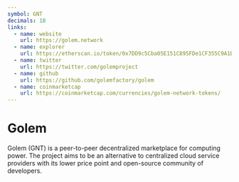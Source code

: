 ```yaml
---
symbol: GNT
decimals: 18
links:
  - name: website
    url: https://golem.network
  - name: explorer
    url: https://etherscan.io/token/0x7DD9c5Cba05E151C895FDe1CF355C9A1D5DA6429
  - name: twitter
    url: https://twitter.com/golemproject
  - name: github
    url: https://github.com/golemfactory/golem
  - name: coinmarketcap
    url: https://coinmarketcap.com/currencies/golem-network-tokens/
---
```


# Golem

Golem (GNT) is a peer-to-peer decentralized marketplace for computing power. The project aims to be an alternative to centralized cloud service providers with its lower price point and open-source community of developers.
